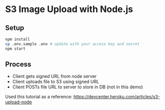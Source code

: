 # S3 Image Upload with Node.js

## Setup

```sh
npm install
cp .env.sample .env # update with your access key and secret
npm start
```

## Process

* Client gets signed URL from node server
* Client uploads file to S3 using signed URL
* Client POSTs file URL to server to store in DB (not in this demo)

Used this tutorial as a reference: https://devcenter.heroku.com/articles/s3-upload-node
